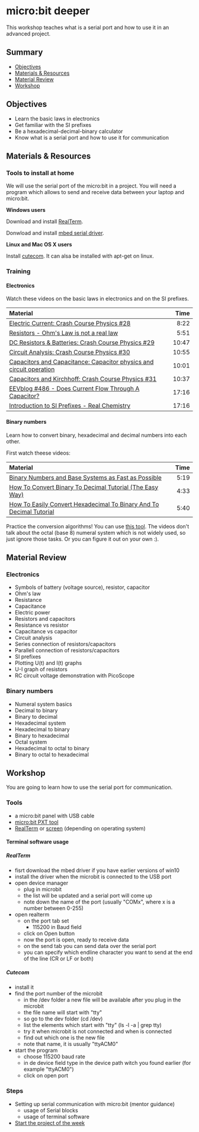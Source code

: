 # micro:bit deeper
This workshop teaches what is a serial port and how to use it in an advanced
project.

## Summary
 - [Objectives](#objectives)
 - [Materials & Resources](#materials-&-resources)
 - [Material Review](#material-review)
 - [Workshop](#workshop)

## Objectives
  - Learn the basic laws in electronics
  - Get familiar with the SI prefixes
  - Be a hexadecimal-decimal-binary calculator
  - Know what is a serial port and how to use it for communication

## Materials & Resources

### Tools to install at home
We will use the serial port of the micro:bit in a project. You will need a
program which allows to send and receive data between your laptop and micro:bit.

**Windows users**

Download and install [RealTerm](https://sourceforge.net/projects/realterm/).

Donwload and install [mbed serial driver](https://developer.mbed.org/handbook/Windows-serial-configuration).

**Linux and Mac OS X users**

Install [cutecom](http://cutecom.sourceforge.net/). It can alsa be installed with apt-get on linux.

### Training
#### Electronics
Watch these videos on the basic laws in electronics and on the SI prefixes.

| Material | Time |
|:---------|-----:|
| [Electric Current: Crash Course Physics #28](https://www.youtube.com/watch?v=HXOok3mfMLM) | 8:22 |
| [Resistors - Ohm's Law is not a real law](https://www.youtube.com/watch?v=G3H5lKoWPpY) | 5:51 |
| [DC Resistors & Batteries: Crash Course Physics #29](https://www.youtube.com/watch?v=g-wjP1otQWI) | 10:47 |
| [Circuit Analysis: Crash Course Physics #30](https://www.youtube.com/watch?v=-w-VTw0tQlE) | 10:55 |
| [Capacitors and Capacitance: Capacitor physics and circuit operation](https://www.youtube.com/watch?v=f_MZNsEqyQw) | 10:01 |
| [Capacitors and Kirchhoff: Crash Course Physics #31](https://www.youtube.com/watch?v=vuCJP_5KOlI) | 10:37 |
| [EEVblog #486 - Does Current Flow Through A Capacitor?](https://www.youtube.com/watch?v=ppWBwZS4e7A) | 17:16 |
| [Introduction to SI Prefixes - Real Chemistry](https://www.youtube.com/watch?v=nQDKEzR-vWg) | 17:16 |

#### Binary numbers
Learn how to convert binary, hexadecimal and decimal numbers into each other.

First watch theese videos:

| Material | Time |
|:---------|-----:|
| [Binary Numbers and Base Systems as Fast as Possible](https://www.youtube.com/watch?v=LpuPe81bc2w) | 5:19 |
| [How To Convert Binary To Decimal Tutorial (The Easy Way)](https://www.youtube.com/watch?v=tfKe8PPI2zs) | 4:33 |
| [How To Easily Convert Hexadecimal To Binary And To Decimal Tutorial](https://www.youtube.com/watch?v=t_kA5KQxByc) | 5:40 |

Practice the conversion algorithms! You can use [this tool](https://www.cs.ucsb.edu/~pconrad/cs16/topics/numberConversions/). The videos don't talk about the octal (base 8) numeral system which is not widely used, so just ignore those tasks. Or you can figure it out on your own :).

## Material Review

### Electronics
 - Symbols of battery (voltage source), resistor, capacitor
 - Ohm's law
 - Resistance
 - Capacitance
 - Electric power
 - Resistors and capacitors
  - Resistance vs resistor
  - Capacitance vs capacitor
 - Circuit analysis
  - Series connection of resistors/capacitors
  - Parallell connection of resistors/capacitors
 - SI prefixes
 - Plotting U(t) and I(t) graphs
 - U-I graph of resistors
 - RC circuit voltage demonstration with PicoScope

### Binary numbers
 - Numeral system basics
 - Decimal to binary
 - Binary to decimal
 - Hexadecimal system
 - Hexadecimal to binary
 - Binary to hexadecimal
 - Octal system
 - Hexadecimal to octal to binary
 - Binary to octal to hexadecimal

## Workshop
You are going to learn how to use the serial port for communication.

### Tools
 - a micro:bit panel with USB cable
 - [micro:bit PXT tool](https://pxt.microbit.org/?lang=en)
 - [RealTerm](https://sourceforge.net/projects/realterm/) or
 [screen](https://kb.iu.edu/d/acuy) (depending on operating system)
 
#### Terminal software usage
##### RealTerm
- fisrt download the mbed driver if you have earlier versions of win10
- install the driver when the microbit is connected to the USB port
- open device manager
    - plug in microbit
    - the list will be updated and a serial port will come up
    - note down the name of the port (usually "COMx", where x is a number between 0-255)
- open realterm
    - on the port tab set
       - 115200 in Baud field
    - click on Open button
    - now the port is open, ready to receive data
    - on the send tab you can send data over the serial port
    - you can specify which endline character you want to send at the end of the line (CR or LF or both)
##### Cutecom
- install it
- find the port number of the microbit
    - in the /dev folder a new file will be available after you plug in the microbit
    - the file name will start with "tty"
    - so go to the dev folder (cd /dev)
    - list the elements which start with "tty" (ls -l -a | grep tty)
    - try it when microbit is not connected and when is connected
    - find out which one is the new file
    - note that name, it is usually "ttyACM0"
- start the program
    - choose 115200 baud rate
    - in de device field type in the device path witch you found earlier (for example "ttyACM0")
    - click on open port
    
### Steps
- Setting up serial communication with micro:bit (mentor guidance)
  - usage of Serial blocks
  - usage of terminal software
- [Start the project of the week](https://github.com/greenfox-academy/teaching-materials/tree/master/project/hardware/microbit-binary-converter)
